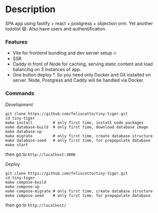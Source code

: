 # Description

SPA app using fastify + react + postgress + objection orm. Yet another todolist :smile:. Also have users and authentification.

### Features

* Vite for frontend bundling and dev server setup :fire:
* SSR
* Caddy in front of Node for caching, serving static content and load balancing on 3 instances of app.
* One button deploy \*. So you need only Docker and Git installed on server. Node, Postgress and Caddy will be handled via Docker.

### Commands

*Development*
```
git clone https://github.com/felixcatto/tiny-tiger.git
cd tiny-tiger
make install         # only first time, install node packages
make database-build  # only first time, download database image
make database-up
make migrate         # only first time, create database structure
make database-seed   # only first time, for prepopulate database
make start
```

then go to `http://localhost:3000`

*Deploy*
```
git clone https://github.com/felixcatto/tiny-tiger.git
cd tiny-tiger
make compose-build
make compose-up
make compose-migrate # only first time, create database structure
make compose-seed    # only first time, for prepopulate database
```

then go to `http://localhost/`
